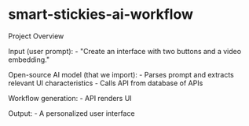 # smart-stickies-ai-workflow

Project Overview

Input (user prompt):
    - "Create an interface with two buttons and a video embedding."

Open-source AI model (that we import):
    - Parses prompt and extracts relevant UI characteristics
    - Calls API from database of APIs

Workflow generation:
    - API renders UI

Output:
    - A personalized user interface
